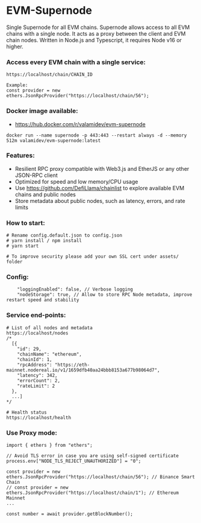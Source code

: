 # EVM-Supernode

Single Supernode for all EVM chains. Supernode allows access to all EVM chains with a single node. It acts as a proxy between the client and EVM chain nodes. Written in Node.js and Typescript, it requires Node v16 or higher.

### Access every EVM chain with a single service:

```
https://localhost/chain/CHAIN_ID

Example:
const provider = new ethers.JsonRpcProvider("https://localhost/chain/56");
```

### Docker image available:

- https://hub.docker.com/r/valamidev/evm-supernode

```
docker run --name supernode -p 443:443 --restart always -d --memory 512m valamidev/evm-supernode:latest
```

### Features:

- Resilient RPC proxy compatible with Web3.js and EtherJS or any other JSON-RPC client
- Optimized for speed and low memory/CPU usage
- Use https://github.com/DefiLlama/chainlist to explore available EVM chains and public nodes
- Store metadata about public nodes, such as latency, errors, and rate limits

### How to start:

```
# Rename config.default.json to config.json
# yarn install / npm install
# yarn start

# To improve security please add your own SSL cert under assets/ folder

```

### Config:

```
    "loggingEnabled": false, // Verbose logging
    "nodeStorage": true, // Allow to store RPC Node metadata, improve restart speed and stability
```

### Service end-points:

```
# List of all nodes and metadata
https://localhost/nodes
/*
  [{
    "id": 29,
    "chainName": "ethereum",
    "chainId": 1,
    "rpcAddress": "https://eth-mainnet.nodereal.io/v1/1659dfb40aa24bbb8153a677b98064d7",
    "latency": 342,
    "errorCount": 2,
    "rateLimit": 2
  },
  ...]
*/

# Health status
https://localhost/health

```

### Use Proxy mode:

```
import { ethers } from "ethers";

// Avoid TLS error in case you are using self-signed certificate
process.env["NODE_TLS_REJECT_UNAUTHORIZED"] = "0";

const provider = new ethers.JsonRpcProvider("https://localhost/chain/56"); // Binance Smart Chain
// const provider = new ethers.JsonRpcProvider("https://localhost/chain/1"); // Ethereum Mainnet
...

const number = await provider.getBlockNumber();

```
